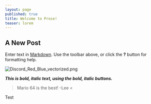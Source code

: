 ```yaml
---
layout: page
published: true
title: Welcome to Prose!
teaser: lorem
---
```

###

## A New Post

Enter text in [Markdown](http://daringfireball.net/projects/markdown/). Use the toolbar above, or click the **?** button for formatting help.

![Discord_Red_Blue_vectorized.png]({{site.base}}/images/Discord_Red_Blue_vectorized.png)

**_This is bold, italic text, using the bold, italic buttons._**

> Mario 64 is the best! -Lee < 

Test
